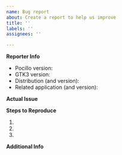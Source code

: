 ```yaml
---
name: Bug report
about: Create a report to help us improve
title: ''
labels: ''
assignees: ''

---
```


<!--
IMPORTANT NOTE:

Before reporting a bug, please check whether it also happens with other themes, especially Adwaita or Adwaita-dark. If it happens even with the upstream default theme, it is very likely an upstream issue.
-->

**Reporter Info**
<!--
Please provide the following information *as much as possible*.
To check your GTK3 version, run: `gtk-launch --version`
-->

- Pocillo version: 
- GTK3 version: 
- Distribution (and version): 
- Related application (and version): 

**Actual Issue**
<!--
Please describe the actual issue here.
Screenshots or screen recordings are useful for visual issues.
-->



**Steps to Reproduce**
<!--
Please describe the steps to reproduce.
You can remove this section if you think it's not necessary.
-->

1. 
2. 
3. 

**Additional Info**
<!--
Please describe the additional information.
You can remove this section if you think it's not necessary.
-->


